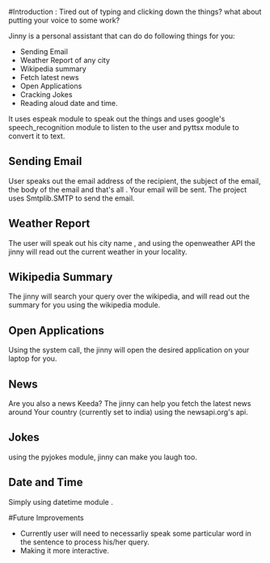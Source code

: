#Introduction : 
Tired out of typing and clicking down the things? what about putting your voice to some work? 

Jinny is a personal assistant that can do do following things for you:
* Sending Email
* Weather Report of any city
* Wikipedia summary
* Fetch latest news
* Open Applications 
* Cracking Jokes
* Reading aloud date and time. 

It uses espeak module to speak out the things and uses google's speech_recognition module to listen to the user and pyttsx module to convert it to text. 

## Sending Email 
User speaks out the email address of the recipient, the subject of the email, the body of the email and that's all . Your email will be sent. 
The project uses Smtplib.SMTP to send the email.

## Weather Report 
The user will speak out his city name , and using the openweather API the jinny will read out the current weather in your locality. 

## Wikipedia Summary 
The jinny will search your query over the wikipedia, and will read out the summary for you using the wikipedia module. 

## Open Applications 
Using the system call, the jinny will open the desired application on your laptop for you. 

## News
Are you also a news Keeda? The jinny can help you fetch the latest news around Your country (currently set to india) using the newsapi.org's api. 

## Jokes
using the pyjokes module, jinny can make you laugh too. 

## Date and Time
Simply using datetime module . 

#Future Improvements 
* Currently user will need to necessarliy speak some particular word in the sentence to process his/her query. 
* Making it more interactive. 
